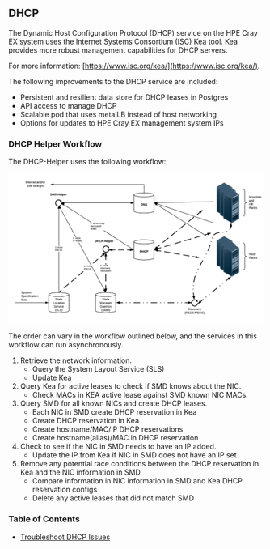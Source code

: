## DHCP

The Dynamic Host Configuration Protocol \(DHCP\) service on the HPE Cray EX system uses the Internet Systems Consortium \(ISC\) Kea tool. Kea provides more robust management capabilities for DHCP servers.

For more information: [https://www.isc.org/kea/](https://www.isc.org/kea/).

The following improvements to the DHCP service are included:

-   Persistent and resilient data store for DHCP leases in Postgres
-   API access to manage DHCP
-   Scalable pod that uses metalLB instead of host networking
-   Options for updates to HPE Cray EX management system IPs

### DHCP Helper Workflow

The DHCP-Helper uses the following workflow:

![DHCP Helper](../../../img/operations/DHCP_Helper.PNG)

The order can vary in the workflow outlined below, and the services in this workflow can run asynchronously.

1.  Retrieve the network information.
    -   Query the System Layout Service \(SLS\)
    -   Update Kea
2.  Query Kea for active leases to check if SMD knows about the NIC.
    -   Check MACs in KEA active lease against SMD known NIC MACs.
3.  Query SMD for all known NICs and create DHCP leases.
    -   Each NIC in SMD create DHCP reservation in Kea
    -   Create DHCP reservation in Kea
    -   Create hostname/MAC/IP DHCP reservations
    -   Create hostname\(alias\)/MAC in DHCP reservation
4.  Check to see if the NIC in SMD needs to have an IP added.
    -   Update the IP from Kea if NIC in SMD does not have an IP set
5.  Remove any potential race conditions between the DHCP reservation in Kea and the NIC information in SMD.
    -   Compare information in NIC information in SMD and Kea DHCP reservation configs
    -   Delete any active leases that did not match SMD

### Table of Contents

* [Troubleshoot DHCP Issues](Troubleshoot_DHCP_Issues.md)
